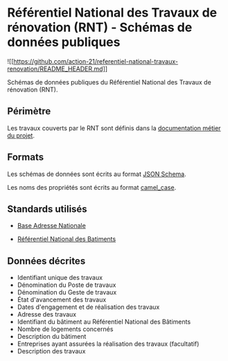 # Référentiel National des Travaux de rénovation (RNT) - Schémas de données publiques

![[https://github.com/action-21/referentiel-national-travaux-renovation/README_HEADER.md]]

Schémas de données publiques du Référentiel National des Travaux de rénovation (RNT).

## Périmètre

Les travaux couverts par le RNT sont définis dans la [documentation métier du projet](https://github.com/action-21/referentiel-national-travaux-renovation).

## Formats

Les schémas de données sont écrits au format [JSON Schema](https://json-schema.org/).

Les noms des propriétés sont écrits au format [camel_case](https://developer.mozilla.org/en-US/docs/Glossary/Snake_case).

## Standards utilisés

- [Base Adresse Nationale](https://github.com/BaseAdresseNationale/adresse.data.gouv.fr/blob/master/public/schemas/adresses-csv.md)

- [Référentiel National des Batiments](https://rnb-fr.gitbook.io/documentation/lexique-et-definitions/proprietes-dun-batiment)

## Données décrites

- Identifiant unique des travaux
- Dénomination du Poste de travaux
- Dénomination du Geste de travaux
- État d'avancement des travaux
- Dates d'engagement et de réalisation des travaux
- Adresse des travaux
- Identifiant du bâtiment au Référentiel National des Bâtiments
- Nombre de logements concernés
- Description du bâtiment
- Entreprises ayant assurées la réalisation des travaux (facultatif)
- Description des travaux

